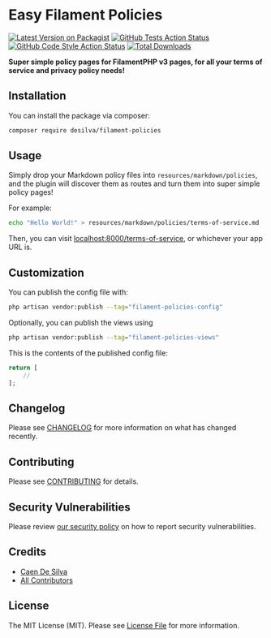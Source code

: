 # Easy Filament Policies

[![Latest Version on Packagist](https://img.shields.io/packagist/v/desilva/filament-policies.svg?style=flat-square)](https://packagist.org/packages/desilva/filament-policies)
[![GitHub Tests Action Status](https://img.shields.io/github/actions/workflow/status/caendesilva/filament-policies/run-tests.yml?branch=3.x&label=tests&style=flat-square)](https://github.com/caendesilva/filament-policies/actions?query=workflow%3Arun-tests+branch%3A3.x)
[![GitHub Code Style Action Status](https://img.shields.io/github/actions/workflow/status/caendesilva/filament-policies/fix-php-code-styling.yml?branch=3.x&label=code%20style&style=flat-square)](https://github.com/caendesilva/filament-policies/actions?query=workflow%3A"Fix+PHP+Code+Styling"+branch%3A3.x)
[![Total Downloads](https://img.shields.io/packagist/dt/desilva/filament-policies.svg?style=flat-square)](https://packagist.org/packages/desilva/filament-policies)

**Super simple policy pages for FilamentPHP v3 pages, for all your terms of service and privacy policy needs!**

## Installation

You can install the package via composer:

```bash
composer require desilva/filament-policies
```

## Usage

Simply drop your Markdown policy files into `resources/markdown/policies`,
and the plugin will discover them as routes and turn them into super simple policy pages!

For example:

```bash
echo "Hello World!" > resources/markdown/policies/terms-of-service.md
```

Then, you can visit [localhost:8000/terms-of-service](http://localhost:8000/terms-of-service), or whichever your app URL is.

## Customization

You can publish the config file with:

```bash
php artisan vendor:publish --tag="filament-policies-config"
```

Optionally, you can publish the views using

```bash
php artisan vendor:publish --tag="filament-policies-views"
```

This is the contents of the published config file:

```php
return [
    //
];
```

## Changelog

Please see [CHANGELOG](CHANGELOG.md) for more information on what has changed recently.

## Contributing

Please see [CONTRIBUTING](.github/CONTRIBUTING.md) for details.

## Security Vulnerabilities

Please review [our security policy](../../security/policy) on how to report security vulnerabilities.

## Credits

- [Caen De Silva](https://github.com/desilva)
- [All Contributors](../../contributors)

## License

The MIT License (MIT). Please see [License File](LICENSE.md) for more information.
